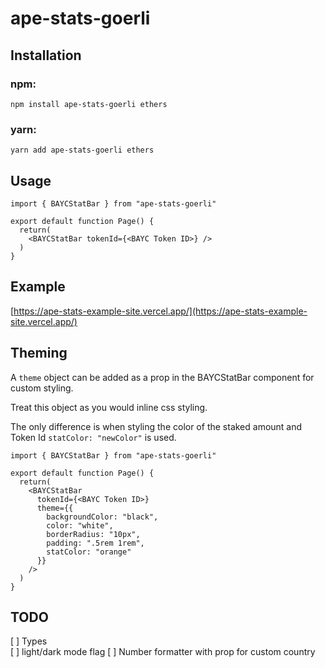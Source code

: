 # ape-stats-goerli

## Installation

### npm:

```
npm install ape-stats-goerli ethers
```

### yarn:

```
yarn add ape-stats-goerli ethers
```

## Usage

```
import { BAYCStatBar } from "ape-stats-goerli"

export default function Page() {
  return(
    <BAYCStatBar tokenId={<BAYC Token ID>} />
  )
}

```

## Example

[https://ape-stats-example-site.vercel.app/](https://ape-stats-example-site.vercel.app/)

## Theming

A `theme` object can be added as a prop in the BAYCStatBar component for custom styling.

Treat this object as you would inline css styling.

The only difference is when styling the color of the staked amount and Token Id `statColor: "newColor"` is used.

```
import { BAYCStatBar } from "ape-stats-goerli"

export default function Page() {
  return(
    <BAYCStatBar
      tokenId={<BAYC Token ID>}
      theme={{
        backgroundColor: "black",
        color: "white",
        borderRadius: "10px",
        padding: ".5rem 1rem",
        statColor: "orange"
      }}
    />
  )
}
```

## TODO

[ ] Types \
[ ] light/dark mode flag
[ ] Number formatter with prop for custom country
